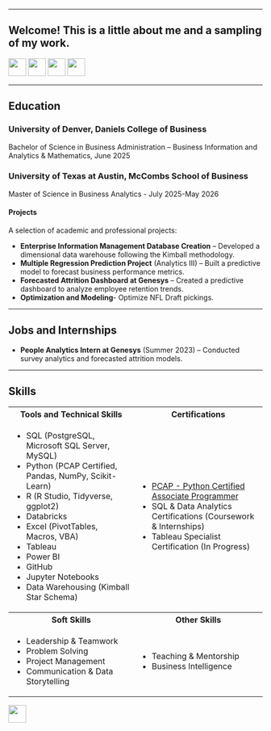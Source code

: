<a name="top"></a>
<hr>

## Welcome! This is a little about me and a sampling of my work.
[<img src="https://user-images.githubusercontent.com/91146906/162140860-bfb69654-5603-49bd-a7a1-a836ab1c772c.svg" height="35"/>](#education)
[<img src="https://user-images.githubusercontent.com/91146906/152290724-72946642-3e58-4ba3-b5b8-b687628526b1.svg" height="35"/>](#projects)
[<img src="https://user-images.githubusercontent.com/91146906/162140921-207cd392-cfe5-40e6-a84e-0a16e19e405a.svg" height="35"/>](#profExp)
[<img src="https://user-images.githubusercontent.com/91146906/162140965-cf707805-9abd-43f7-8314-4f96794c44dc.svg" height="35"/>](#skills)

<a name="education"></a>
<hr>

## Education
### University of Denver, Daniels College of Business
Bachelor of Science in Business Administration – Business Information and Analytics & Mathematics, June 2025
### University of Texas at Austin, McCombs School of Business
Master of Science in Business Analytics - July 2025-May 2026

<a name="projects"></a>
#### Projects
A selection of academic and professional projects:
- **Enterprise Information Management Database Creation** – Developed a dimensional data warehouse following the Kimball methodology.
- **Multiple Regression Prediction Project** (Analytics III) – Built a predictive model to forecast business performance metrics.
- **Forecasted Attrition Dashboard at Genesys** – Created a predictive dashboard to analyze employee retention trends.
- **Optimization and Modeling**- Optimize NFL Draft pickings.


<a name="profExp"></a>
<hr>

## Jobs and Internships
- **People Analytics Intern at Genesys** (Summer 2023) – Conducted survey analytics and forecasted attrition models.


<a name="skills"></a>
<hr>

## Skills

<table>
  <tr>
    <th>Tools and Technical Skills</th>
    <th>Certifications</th>
  </tr>
  <tr>
    <td>
     <ul>
        <li>SQL (PostgreSQL, Microsoft SQL Server, MySQL)</li>
        <li>Python (PCAP Certified, Pandas, NumPy, Scikit-Learn)</li>
        <li>R (R Studio, Tidyverse, ggplot2)</li>
        <li>Databricks</li>
        <li>Excel (PivotTables, Macros, VBA)</li>
        <li>Tableau</li>
        <li>Power BI</li>
        <li>GitHub</li>
        <li>Jupyter Notebooks</li>
        <li>Data Warehousing (Kimball Star Schema)</li>
      </ul>
    </td>
    <td>
     <ul>
        <li><a href="https://www.credly.com/badges/e654fce3-19be-40b3-9347-228eea2ce3a1/public_url">PCAP - Python Certified Associate Programmer</a></li>
        <li>SQL & Data Analytics Certifications (Coursework & Internships)</li>
        <li>Tableau Specialist Certification (In Progress)</li>
      </ul>
    </td>
  </tr>
  <tr>
    <th>Soft Skills</th>
    <th>Other Skills</th>
 </tr>
 <tr>
   <td>
     <ul>
        <li>Leadership & Teamwork</li>
        <li>Problem Solving</li>
        <li>Project Management</li>
        <li>Communication & Data Storytelling</li>
     </ul>
   </td>
   <td>
     <ul>
        <li>Teaching & Mentorship</li>
        <li>Business Intelligence</li>
     </ul>
   </td>
 </tr>
</table>

[<img src="https://user-images.githubusercontent.com/91146906/152072378-b0168a2d-e85c-47c6-a272-fcfb3f6a44ae.svg" height="35"/>](#top)
